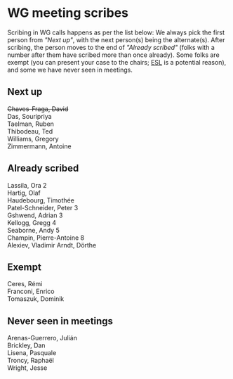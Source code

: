 # WG meeting scribes

Scribing in WG calls happens as per the list below: We always pick the first person from *"Next up"*, with the next person(s) being the alternate(s). After scribing, the person moves to the end of *"Already scribed"* (folks with a number after them have scribed more than once already). Some folks are exempt (you can present your case to the chairs; [ESL](https://en.wikipedia.org/wiki/English_as_a_second_or_foreign_language) is a potential reason), and some we have never seen in meetings.

## Next up
~~Chaves-Fraga, David~~  
Das, Souripriya  
Taelman, Ruben  
Thibodeau, Ted  
Williams, Gregory  
Zimmermann, Antoine  

## Already scribed
Lassila, Ora 2  
Hartig, Olaf  
Haudebourg, Timothée  
Patel-Schneider, Peter 3  
Gshwend, Adrian 3  
Kellogg, Gregg 4  
Seaborne, Andy 5  
Champin, Pierre-Antoine 8  
Alexiev, Vladimir
Arndt, Dörthe  

## Exempt
Ceres, Rémi  
Franconi, Enrico  
Tomaszuk, Dominik  

## Never seen in meetings
Arenas-Guerrero, Julián  
Brickley, Dan  
Lisena, Pasquale  
Troncy, Raphaël  
Wright, Jesse  

